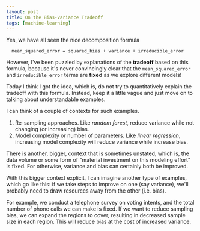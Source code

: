 ```yaml
---
layout: post
title: On the Bias-Variance Tradeoff
tags: [machine-learning]
---
```


Yes, we have all seen the nice decomposition formula

```
  mean_squared_error = squared_bias + variance + irreducible_error
```

However, I've been puzzled by explanations of the **tradeoff** based on this formula,
because it's never convincingly clear that the ``mean_squared_error`` and ``irreducible_error``
terms are **fixed** as we explore different models!

Today I think I got the idea, which is, do not try to quantitatively explain
the tradeoff with this formula. Instead, keep it a little vague and just move on
to talking about understandable examples.

I can think of a couple of contexts for such examples.

1. Re-sampling approaches. Like *random forest*, reduce variance while not changing (or increasing) bias.
2. Model complexity or number of parameters. Like *linear regression*,
   increasing model complexity will reduce variance while increase bias.

There is another, bigger, context that is sometimes unstated, which is,
the data volume or some form of "material investment on this modeling effort" is fixed.
For otherwise, variance and bias can certainly both be improved.

With this bigger context explicit, I can imagine another type of examples, which go like this:
if we take steps to improve on one (say variance), we'll probably need to draw resources away from the other (i.e. bias).

For example, we conduct a telephone survey on voting intents, and the total number of phone calls we can make
is fixed. If we want to reduce sampling bias, we can expand the regions to cover,
resulting in decreased sample size in each region. This will reduce bias at the cost of increased variance.



